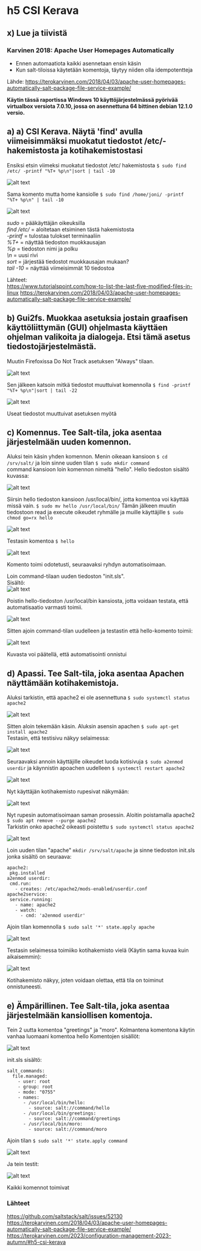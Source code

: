 # h5 CSI Kerava #

## x) Lue ja tiivistä ##

### Karvinen 2018: Apache User Homepages Automatically ###

- Ennen automaatiota kaikki asennetaan ensin käsin
- Kun salt-tiloissa käytetään komentoja, täytyy niiden olla idempotentteja

Lähde: https://terokarvinen.com/2018/04/03/apache-user-homepages-automatically-salt-package-file-service-example/

**Käytin tässä raportissa Windows 10 käyttöjärjestelmässä pyörivää virtualbox versiota 7.0.10, jossa on asennettuna 64 bittinen debian 12.1.0 versio.**
## a) a) CSI Kerava. Näytä 'find' avulla viimeisimmäksi muokatut tiedostot /etc/-hakemistosta ja kotihakemistostasi ##

Ensiksi etsin viimeksi muokatut tiedostot /etc/ hakemistosta `$ sudo find /etc/ -printf "%T+ %p\n"|sort | tail -10`

![alt text](https://github.com/faltjon/Infra-as-code/blob/main/h5/kuvat/1-findetc.png " ")

Sama komento mutta home kansiolle `$ sudo find /home/joni/ -printf "%T+ %p\n" | tail -10` 

![alt text](https://github.com/faltjon/Infra-as-code/blob/main/h5/kuvat/2-findhome.png " ")

*sudo* = pääkäyttäjän oikeuksilla  
*find /etc/* = aloitetaan etsiminen tästä hakemistosta  
*-printf* = tulostaa tulokset terminaaliin  
*%T+* = näyttää tiedoston muokkausajan  
*%p* = tiedoston nimi ja polku  
*\n* = uusi rivi  
*sort* = järjestää tiedostot muokkausajan mukaan?  
*tail -10* = näyttää viimeisimmät 10 tiedostoa  

Lähteet:   
https://www.tutorialspoint.com/how-to-list-the-last-five-modified-files-in-linux
https://terokarvinen.com/2018/04/03/apache-user-homepages-automatically-salt-package-file-service-example/

## b) Gui2fs. Muokkaa asetuksia jostain graafisen käyttöliittymän (GUI) ohjelmasta käyttäen ohjelman valikoita ja dialogeja. Etsi tämä asetus tiedostojärjestelmästä. ##

Muutin Firefoxissa Do Not Track asetuksen "Always" tilaan. 

![alt text](https://github.com/faltjon/Infra-as-code/blob/main/h5/kuvat/3-firefox.png " ")

Sen jälkeen katsoin mitkä tiedostot muuttuivat komennolla `$ find -printf "%T+ %p\n"|sort | tail -22`

![alt text](https://github.com/faltjon/Infra-as-code/blob/main/h5/kuvat/4-find.png " ")

Useat tiedostot muuttuivat asetuksen myötä

## c) Komennus. Tee Salt-tila, joka asentaa järjestelmään uuden komennon. ##

Aluksi tein käsin yhden komennon. Menin oikeaan kansioon `$ cd /srv/salt/` ja loin sinne uuden tilan `$ sudo mkdir command`  
command kansioon loin komennon nimeltä "hello". Hello tiedoston sisältö kuvassa:

![alt text](https://github.com/faltjon/Infra-as-code/blob/main/h5/kuvat/5-hello.png " ")

Siirsin hello tiedoston kansioon /usr/local/bin/, jotta komentoa voi käyttää missä vain. `$ sudo mv hello /usr/local/bin/`
Tämän jälkeen muutin tiedostoon read ja execute oikeudet ryhmälle ja muille käyttäjille `$ sudo chmod go=rx hello`

![alt text](https://github.com/faltjon/Infra-as-code/blob/main/h5/kuvat/6-chmod.png " ")

Testasin komentoa `$ hello`

![alt text](https://github.com/faltjon/Infra-as-code/blob/main/h5/kuvat/7-hellotest.png " ")

Komento toimi odotetusti, seuraavaksi ryhdyn automatisoimaan.

Loin command-tilaan uuden tiedoston "init.sls".  
Sisältö:  
![alt text](https://github.com/faltjon/Infra-as-code/blob/main/h5/kuvat/8-init.png " ")

Poistin hello-tiedoston /usr/local/bin kansiosta, jotta voidaan testata, että automatisaatio varmasti toimii.

![alt text](https://github.com/faltjon/Infra-as-code/blob/main/h5/kuvat/9-delete.png " ")

Sitten ajoin command-tilan uudelleen ja testastin että hello-komento toimii:

![alt text](https://github.com/faltjon/Infra-as-code/blob/main/h5/kuvat/10-tila.png " ")

Kuvasta voi päätellä, että automatisointi onnistui

## d) Apassi. Tee Salt-tila, joka asentaa Apachen näyttämään kotihakemistoja. ## 

Aluksi tarkistin, että apache2 ei ole asennettuna `$ sudo systemctl status apache2`

![alt text](https://github.com/faltjon/Infra-as-code/blob/main/h5/kuvat/11-apache.png " ")

Sitten aloin tekemään käsin. Aluksin asensin apachen `$ sudo apt-get install apache2`  
Testasin, että testisivu näkyy selaimessa:  

![alt text](https://github.com/faltjon/Infra-as-code/blob/main/h5/kuvat/12-testisivu.png " ")

Seuraavaksi annoin käyttäjille oikeudet luoda kotisivuja `$ sudo a2enmod userdir` ja käynnistin apoachen uudelleen `$ systemctl restart apache2`

![alt text](https://github.com/faltjon/Infra-as-code/blob/main/h5/kuvat/13-oikeudet.png " ")

Nyt käyttäjän kotihakemisto rupesivat näkymään:

![alt text](https://github.com/faltjon/Infra-as-code/blob/main/h5/kuvat/14-kotihakemisto.png " ")

Nyt rupesin automatisoimaan saman prosessin. Aloitin poistamalla apache2 `$ sudo apt remove --purge apache2`  
Tarkistin onko apache2 oikeasti poistettu `$ sudo systemctl status apache2`

![alt text](https://github.com/faltjon/Infra-as-code/blob/main/h5/kuvat/15-remove.png " ")

Loin uuden tilan "apache" `mkdir /srv/salt/apache` ja sinne tiedoston init.sls jonka sisältö on seuraava:

```
apache2:
 pkg.installed
a2enmod userdir:
 cmd.run:
   - creates: /etc/apache2/mods-enabled/userdir.conf
apache2service:
 service.running:
   - name: apache2
   - watch:
     - cmd: 'a2enmod userdir'
```
Ajoin tilan komennolla `$ sudo salt '*' state.apply apache`

![alt text](https://github.com/faltjon/Infra-as-code/blob/main/h5/kuvat/16-state.png " ")

Testasin selaimessa toimiiko kotihakemisto vielä (Käytin sama kuvaa kuin aikaisemmin): 

![alt text](https://github.com/faltjon/Infra-as-code/blob/main/h5/kuvat/14-kotihakemisto.png " ")

Kotihakemisto näkyy, joten voidaan olettaa, että tila on toiminut onnistuneesti.

## e) Ämpärillinen. Tee Salt-tila, joka asentaa järjestelmään kansiollisen komentoja. ##

Tein 2 uutta komentoa "greetings" ja "moro". Kolmantena komentona käytin vanhaa luomaani komentoa hello
Komentojen sisällöt:

![alt text](https://github.com/faltjon/Infra-as-code/blob/main/h5/kuvat/17-komennot.png " ")

init.sls sisältö:

```
salt_commands:
  file.managed:
    - user: root
    - group: root
    - mode: "0755"
    - names:
      - /usr/local/bin/hello:
        - source: salt://command/hello
      - /usr/local/bin/greetings:
        - source: salt://command/greetings
      - /usr/local/bin/moro:
        - source: salt://command/moro
```

Ajoin tilan `$ sudo salt '*' state.apply command`

![alt text](https://github.com/faltjon/Infra-as-code/blob/main/h5/kuvat/18-apply.png " ")

Ja tein testit:

![alt text](https://github.com/faltjon/Infra-as-code/blob/main/h5/kuvat/19-testit.png " ")

Kaikki komennot toimivat

### Lähteet ###

https://github.com/saltstack/salt/issues/52130
https://terokarvinen.com/2018/04/03/apache-user-homepages-automatically-salt-package-file-service-example/
https://terokarvinen.com/2023/configuration-management-2023-autumn/#h5-csi-kerava
